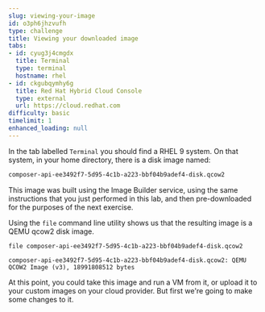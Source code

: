 ```yaml
---
slug: viewing-your-image
id: o3ph6jhzvufh
type: challenge
title: Viewing your downloaded image
tabs:
- id: cyug3j4cmgdx
  title: Terminal
  type: terminal
  hostname: rhel
- id: ckgubqymhy6g
  title: Red Hat Hybrid Cloud Console
  type: external
  url: https://cloud.redhat.com
difficulty: basic
timelimit: 1
enhanced_loading: null
---
```

In the tab labelled `Terminal` you should find a RHEL 9 system.  On that system, in your home directory, there is a disk image named:

```bash
composer-api-ee3492f7-5d95-4c1b-a223-bbf04b9adef4-disk.qcow2
```

This image was built using the Image Builder service, using the same instructions that you just performed in this lab, and then pre-downloaded for the purposes of the next exercise.

Using the `file` command line utility shows us that the resulting image is a QEMU qcow2 disk image.

```bash,run
file composer-api-ee3492f7-5d95-4c1b-a223-bbf04b9adef4-disk.qcow2
```
`composer-api-ee3492f7-5d95-4c1b-a223-bbf04b9adef4-disk.qcow2: QEMU QCOW2 Image (v3), 18991808512 bytes`

At this point, you could take this image and run a VM from it, or upload it to your custom images on your cloud provider. But first we're going to make some changes to it.
